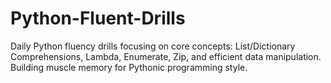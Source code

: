 # Python-Fluent-Drills
Daily Python fluency drills focusing on core concepts: List/Dictionary Comprehensions, Lambda, Enumerate, Zip, and efficient data manipulation. Building muscle memory for Pythonic programming style.
